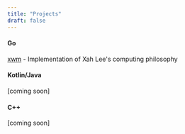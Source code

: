 ```yaml
---
title: "Projects"
draft: false
---
```


#### Go
[xwm](https://github.com/lcasta7/xwm) - Implementation of Xah Lee's computing philosophy

#### Kotlin/Java
[coming soon]

#### C++
[coming soon]
